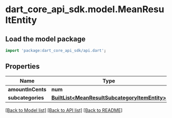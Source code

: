 # dart_core_api_sdk.model.MeanResultEntity

## Load the model package
```dart
import 'package:dart_core_api_sdk/api.dart';
```

## Properties
Name | Type | Description | Notes
------------ | ------------- | ------------- | -------------
**amountInCents** | **num** |  | [optional] 
**subcategories** | [**BuiltList&lt;MeanResultSubcategoryItemEntity&gt;**](MeanResultSubcategoryItemEntity.md) |  | [optional] 

[[Back to Model list]](../README.md#documentation-for-models) [[Back to API list]](../README.md#documentation-for-api-endpoints) [[Back to README]](../README.md)


